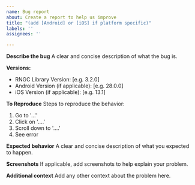 ```yaml
---
name: Bug report
about: Create a report to help us improve
title: "(add [Android] or [iOS] if platform specific)"
labels: ''
assignees: ''

---
```


**Describe the bug**
A clear and concise description of what the bug is.

**Versions:**
- RNGC Library Version: [e.g. 3.2.0]
- Android Version (if applicable): [e.g. 28.0.0]
- iOS Version (if applicable): [e.g. 13.1]

**To Reproduce**
Steps to reproduce the behavior:
1. Go to '...'
2. Click on '....'
3. Scroll down to '....'
4. See error

**Expected behavior**
A clear and concise description of what you expected to happen.

**Screenshots**
If applicable, add screenshots to help explain your problem.

**Additional context**
Add any other context about the problem here.
